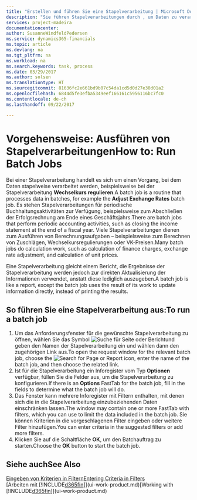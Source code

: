 ```yaml
---
title: "Erstellen und führen Sie eine Stapelverarbeitung | Microsoft Docs"
description: "Sie führen Stapelverarbeitungen durch , um Daten zu verarbeiten und Informationen zu aktualisieren, um periodische Buchhaltungsaktivitäten oder Berechnungen durchzuführen."
services: project-madeira
documentationcenter: 
author: SusanneWindfeldPedersen
ms.service: dynamics365-financials
ms.topic: article
ms.devlang: na
ms.tgt_pltfrm: na
ms.workload: na
ms.search.keywords: task, process
ms.date: 03/29/2017
ms.author: solsen
ms.translationtype: HT
ms.sourcegitcommit: 81636fc2e661bd9b07c54da1cd5d0d27e30d01a2
ms.openlocfilehash: 6844d5fe3efba5349eef166161c5956116bc7fc0
ms.contentlocale: de-ch
ms.lasthandoff: 09/22/2017

---
```

# <a name="how-to-run-batch-jobs"></a><span data-ttu-id="b38d8-103">Vorgehensweise: Ausführen von Stapelverarbeitungen</span><span class="sxs-lookup"><span data-stu-id="b38d8-103">How to: Run Batch Jobs</span></span>
<span data-ttu-id="b38d8-104">Bei einer Stapelverarbeitung handelt es sich um einen Vorgang, bei dem Daten stapelweise verarbeitet werden, beispielsweise bei der Stapelverarbeitung **Wechselkurs regulieren**.</span><span class="sxs-lookup"><span data-stu-id="b38d8-104">A batch job is a routine that processes data in batches, for example the **Adjust Exchange Rates** batch job.</span></span> <span data-ttu-id="b38d8-105">Es stehen Stapelverarbeitungen für periodische Buchhaltungsaktivitäten zur Verfügung, beispielsweise zum Abschließen der Erfolgsrechnung am Ende eines Geschäftsjahrs.</span><span class="sxs-lookup"><span data-stu-id="b38d8-105">There are batch jobs that perform periodic accounting activities, such as closing the income statement at the end of a fiscal year.</span></span> <span data-ttu-id="b38d8-106">Viele Stapelverarbeitungen dienen zum Ausführen von Berechnungsaufgaben – beispielsweise zum Berechnen von Zuschlägen, Wechselkursregulierungen oder VK-Preisen.</span><span class="sxs-lookup"><span data-stu-id="b38d8-106">Many batch jobs do calculation work, such as calculation of finance charges, exchange rate adjustment, and calculation of unit prices.</span></span>

<span data-ttu-id="b38d8-107">Eine Stapelverarbeitung gleicht einem Bericht, die Ergebnisse der Stapelverarbeitung werden jedoch zur direkten Aktualisierung der Informationen verwendet, anstatt diese lediglich auszugeben.</span><span class="sxs-lookup"><span data-stu-id="b38d8-107">A batch job is like a report, except the batch job uses the result of its work to update information directly, instead of printing the results.</span></span>

## <a name="to-run-a-batch-job"></a><span data-ttu-id="b38d8-108">So führen Sie eine Stapelverarbeitung aus:</span><span class="sxs-lookup"><span data-stu-id="b38d8-108">To run a batch job</span></span>
1. <span data-ttu-id="b38d8-109">Um das Anforderungsfenster für die gewünschte Stapelverarbeitung zu öffnen, wählen Sie das Symbol ![Suche für Seite oder Bericht](media/ui-search/search_small.png "Nach Seite oder Bericht suchen ")und geben den Namen der Stapelverarbeitung ein und wählen dann den zugehörigen Link aus.</span><span class="sxs-lookup"><span data-stu-id="b38d8-109">To open the request window for the relevant batch job, choose the ![Search for Page or Report](media/ui-search/search_small.png "Search for Page or Report icon") icon, enter the name of the batch job, and then choose the related link.</span></span>
2. <span data-ttu-id="b38d8-110">Ist für die Stapelverarbeitung ein Inforegister vom Typ **Optionen** verfügbar, füllen Sie die Felder aus, um die Stapelverarbeitung zu konfigurieren.</span><span class="sxs-lookup"><span data-stu-id="b38d8-110">If there is an **Options** FastTab for the batch job, fill in the fields to determine what the batch job will do.</span></span>
3. <span data-ttu-id="b38d8-111">Das Fenster kann mehrere Inforegister mit Filtern enthalten, mit denen sich die in die Stapelverarbeitung einzubeziehenden Daten einschränken lassen.</span><span class="sxs-lookup"><span data-stu-id="b38d8-111">The window may contain one or more FastTab with filters, which you can use to limit the data included in the batch job.</span></span> <span data-ttu-id="b38d8-112">Sie können Kriterien in die vorgeschlagenen Filter eingeben oder weitere Filter hinzufügen.</span><span class="sxs-lookup"><span data-stu-id="b38d8-112">You can enter criteria in the suggested filters or add more filters.</span></span>
4. <span data-ttu-id="b38d8-113">Klicken Sie auf die Schaltfläche **OK**, um den Batchauftrag zu starten.</span><span class="sxs-lookup"><span data-stu-id="b38d8-113">Choose the **OK** button to start the batch job.</span></span>

## <a name="see-also"></a><span data-ttu-id="b38d8-114">Siehe auch</span><span class="sxs-lookup"><span data-stu-id="b38d8-114">See Also</span></span>
[<span data-ttu-id="b38d8-115">Eingeben von Kriterien in Filtern</span><span class="sxs-lookup"><span data-stu-id="b38d8-115">Entering Criteria in Filters</span></span>](ui-enter-criteria-filters.md)  
<span data-ttu-id="b38d8-116">[Arbeiten mit [!INCLUDE[d365fin](includes/d365fin_md.md)]](ui-work-product.md)</span><span class="sxs-lookup"><span data-stu-id="b38d8-116">[Working with [!INCLUDE[d365fin](includes/d365fin_md.md)]](ui-work-product.md)</span></span>

